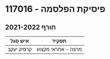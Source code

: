 # 117016 - פיסיקת הפלסמה

## חורף 2021-2022

| איש סגל | תפקיד |
| ---- | ---- |
| קרסיק יעקב | מרצה - אחראי מקצוע |

